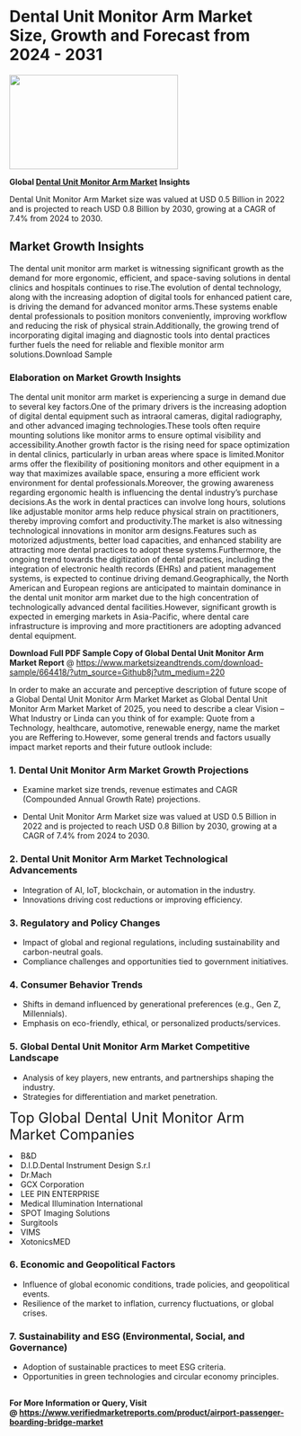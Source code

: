 <H1>Dental Unit Monitor Arm Market Size, Growth and Forecast from 2024 - 2031</H1><img class="aligncenter size-medium wp-image-584254" src="https://thirdeyenews.in/wp-content/uploads/2024/09/Global-Market-Research-300x168.jpeg" alt="" width="300" height="168" /><p><strong>Global&nbsp;<a href="https://www.marketsizeandtrends.com/download-sample/664418/?utm_source=Github8j?utm_medium=220">Dental Unit Monitor Arm Market</a> Insights</strong></p><p>Dental Unit Monitor Arm Market size was valued at USD 0.5 Billion in 2022 and is projected to reach USD 0.8 Billion by 2030, growing at a CAGR of 7.4% from 2024 to 2030.</p><p><h2>Market Growth Insights</h2> The dental unit monitor arm market is witnessing significant growth as the demand for more ergonomic, efficient, and space-saving solutions in dental clinics and hospitals continues to rise.The evolution of dental technology, along with the increasing adoption of digital tools for enhanced patient care, is driving the demand for advanced monitor arms.These systems enable dental professionals to position monitors conveniently, improving workflow and reducing the risk of physical strain.Additionally, the growing trend of incorporating digital imaging and diagnostic tools into dental practices further fuels the need for reliable and flexible monitor arm solutions.Download Sample <h3>Elaboration on Market Growth Insights</h3> The dental unit monitor arm market is experiencing a surge in demand due to several key factors.One of the primary drivers is the increasing adoption of digital dental equipment such as intraoral cameras, digital radiography, and other advanced imaging technologies.These tools often require mounting solutions like monitor arms to ensure optimal visibility and accessibility.Another growth factor is the rising need for space optimization in dental clinics, particularly in urban areas where space is limited.Monitor arms offer the flexibility of positioning monitors and other equipment in a way that maximizes available space, ensuring a more efficient work environment for dental professionals.Moreover, the growing awareness regarding ergonomic health is influencing the dental industry’s purchase decisions.As the work in dental practices can involve long hours, solutions like adjustable monitor arms help reduce physical strain on practitioners, thereby improving comfort and productivity.The market is also witnessing technological innovations in monitor arm designs.Features such as motorized adjustments, better load capacities, and enhanced stability are attracting more dental practices to adopt these systems.Furthermore, the ongoing trend towards the digitization of dental practices, including the integration of electronic health records (EHRs) and patient management systems, is expected to continue driving demand.Geographically, the North American and European regions are anticipated to maintain dominance in the dental unit monitor arm market due to the high concentration of technologically advanced dental facilities.However, significant growth is expected in emerging markets in Asia-Pacific, where dental care infrastructure is improving and more practitioners are adopting advanced dental equipment.</p><p><span class=""><strong>Download Full PDF Sample Copy of Global Dental Unit Monitor Arm Market Report</strong> @ <a href="https://www.marketsizeandtrends.com/download-sample/664418/?utm_source=Github8j?utm_medium=220" target="_blank">https://www.marketsizeandtrends.com/download-sample/664418/?utm_source=Github8j?utm_medium=220</a></span></p><p>In order to make an accurate and perceptive description of future scope of a Global&nbsp;Dental Unit Monitor Arm Market Market as Global&nbsp;Dental Unit Monitor Arm Market Market of 2025, you need to describe a clear Vision &ndash; What Industry or Linda can you think of for example: Quote from a Technology, healthcare, automotive, renewable energy, name the market you are Reffering to.However, some general trends and factors usually impact market reports and their future outlook include:</p><h3>1.&nbsp;<strong>Dental Unit Monitor Arm Market Growth Projections</strong></h3><ul><li>Examine market size trends, revenue estimates and CAGR (Compounded Annual Growth Rate) projections.</li><li><p>Dental Unit Monitor Arm Market size was valued at USD 0.5 Billion in 2022 and is projected to reach USD 0.8 Billion by 2030, growing at a CAGR of 7.4% from 2024 to 2030.</p></li></ul><h3>2.&nbsp;<strong>Dental Unit Monitor Arm Market Technological Advancements</strong></h3><ul><li>Integration of AI, IoT, blockchain, or automation in the industry.</li><li>Innovations driving cost reductions or improving efficiency.</li></ul><h3>3.&nbsp;<strong>Regulatory and Policy Changes</strong></h3><ul><li>Impact of global and regional regulations, including sustainability and carbon-neutral goals.</li><li>Compliance challenges and opportunities tied to government initiatives.</li></ul><h3>4.&nbsp;<strong>Consumer Behavior Trends</strong></h3><ul><li>Shifts in demand influenced by generational preferences (e.g., Gen Z, Millennials).</li><li>Emphasis on eco-friendly, ethical, or personalized products/services.</li></ul><h3>5.&nbsp;<strong>Global Dental Unit Monitor Arm Market Competitive Landscape</strong></h3><ul><li>Analysis of key players, new entrants, and partnerships shaping the industry.</li><li>Strategies for differentiation and market penetration.</li></ul><p data-pm-slice="1 1 []"><span style="color: inherit; font-family: inherit; font-size: 25px;">Top Global Dental Unit Monitor Arm Market Companies</span></p><div class="" data-test-id=""><p><li>B&D</li><li> D.I.D.Dental Instrument Design S.r.l</li><li> Dr.Mach</li><li> GCX Corporation</li><li> LEE PIN ENTERPRISE</li><li> Medical Illumination International</li><li> SPOT Imaging Solutions</li><li> Surgitools</li><li> VIMS</li><li> XotonicsMED</li></p></div><h3>6.&nbsp;<strong>Economic and Geopolitical Factors</strong></h3><ul><li>Influence of global economic conditions, trade policies, and geopolitical events.</li><li>Resilience of the market to inflation, currency fluctuations, or global crises.</li></ul><h3>7.&nbsp;<strong>Sustainability and ESG (Environmental, Social, and Governance)</strong></h3><ul><li>Adoption of sustainable practices to meet ESG criteria.</li><li>Opportunities in green technologies and circular economy principles.</li></ul><h2><strong style="font-size: 14px;">For More Information or Query, Visit @&nbsp;</strong><a style="background-color: #ffffff; font-size: 14px;" href="https://www.marketsizeandtrends.com/report/dental-unit-monitor-arm-market/" target="_blank">https://www.verifiedmarketreports.com/product/airport-passenger-boarding-bridge-market</a></h2>
